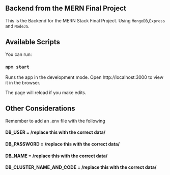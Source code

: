 ## Backend from the MERN Final Project

This is the Backend for the MERN Stack Final Project. Using `MongoDB`,`Express` and `NodeJS`.

## Available Scripts

You can run:

### `npm start`

Runs the app in the development mode.
Open http://localhost:3000 to view it in the browser.

The page will reload if you make edits.

## Other Considerations

Remember to add an .env file with the following

#### DB_USER = /replace this with the correct data/

#### DB_PASSWORD = /replace this with the correct data/

#### DB_NAME = /replace this with the correct data/

#### DB_CLUSTER_NAME_AND_CODE = /replace this with the correct data/
